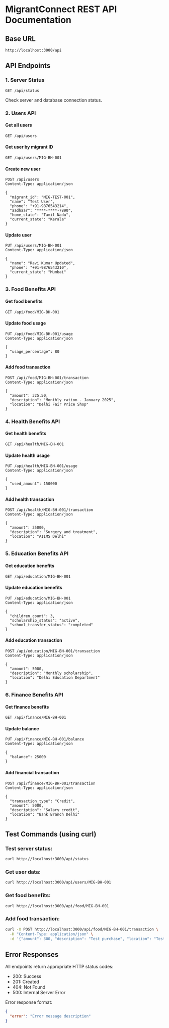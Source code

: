# MigrantConnect REST API Documentation

## Base URL

```
http://localhost:3000/api
```

## API Endpoints

### 1. Server Status

```
GET /api/status
```

Check server and database connection status.

### 2. Users API

#### Get all users

```
GET /api/users
```

#### Get user by migrant ID

```
GET /api/users/MIG-BH-001
```

#### Create new user

```
POST /api/users
Content-Type: application/json

{
  "migrant_id": "MIG-TEST-001",
  "name": "Test User",
  "phone": "+91-9876543214",
  "aadhaar": "****-****-7890",
  "home_state": "Tamil Nadu",
  "current_state": "Kerala"
}
```

#### Update user

```
PUT /api/users/MIG-BH-001
Content-Type: application/json

{
  "name": "Ravi Kumar Updated",
  "phone": "+91-9876543210",
  "current_state": "Mumbai"
}
```

### 3. Food Benefits API

#### Get food benefits

```
GET /api/food/MIG-BH-001
```

#### Update food usage

```
PUT /api/food/MIG-BH-001/usage
Content-Type: application/json

{
  "usage_percentage": 80
}
```

#### Add food transaction

```
POST /api/food/MIG-BH-001/transaction
Content-Type: application/json

{
  "amount": 325.50,
  "description": "Monthly ration - January 2025",
  "location": "Delhi Fair Price Shop"
}
```

### 4. Health Benefits API

#### Get health benefits

```
GET /api/health/MIG-BH-001
```

#### Update health usage

```
PUT /api/health/MIG-BH-001/usage
Content-Type: application/json

{
  "used_amount": 150000
}
```

#### Add health transaction

```
POST /api/health/MIG-BH-001/transaction
Content-Type: application/json

{
  "amount": 35000,
  "description": "Surgery and treatment",
  "location": "AIIMS Delhi"
}
```

### 5. Education Benefits API

#### Get education benefits

```
GET /api/education/MIG-BH-001
```

#### Update education benefits

```
PUT /api/education/MIG-BH-001
Content-Type: application/json

{
  "children_count": 3,
  "scholarship_status": "active",
  "school_transfer_status": "completed"
}
```

#### Add education transaction

```
POST /api/education/MIG-BH-001/transaction
Content-Type: application/json

{
  "amount": 5000,
  "description": "Monthly scholarship",
  "location": "Delhi Education Department"
}
```

### 6. Finance Benefits API

#### Get finance benefits

```
GET /api/finance/MIG-BH-001
```

#### Update balance

```
PUT /api/finance/MIG-BH-001/balance
Content-Type: application/json

{
  "balance": 25000
}
```

#### Add financial transaction

```
POST /api/finance/MIG-BH-001/transaction
Content-Type: application/json

{
  "transaction_type": "Credit",
  "amount": 5000,
  "description": "Salary credit",
  "location": "Bank Branch Delhi"
}
```

## Test Commands (using curl)

### Test server status:

```bash
curl http://localhost:3000/api/status
```

### Get user data:

```bash
curl http://localhost:3000/api/users/MIG-BH-001
```

### Get food benefits:

```bash
curl http://localhost:3000/api/food/MIG-BH-001
```

### Add food transaction:

```bash
curl -X POST http://localhost:3000/api/food/MIG-BH-001/transaction \
  -H "Content-Type: application/json" \
  -d '{"amount": 300, "description": "Test purchase", "location": "Test Shop"}'
```

## Error Responses

All endpoints return appropriate HTTP status codes:

- 200: Success
- 201: Created
- 404: Not Found
- 500: Internal Server Error

Error response format:

```json
{
  "error": "Error message description"
}
```
